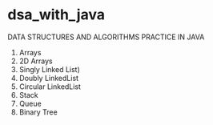# dsa_with_java
DATA STRUCTURES AND ALGORITHMS PRACTICE IN JAVA
1. Arrays
2. 2D Arrays
3. Singly Linked List)
4. Doubly LinkedList
5. Circular LinkedList
6. Stack
7. Queue
8. Binary Tree
